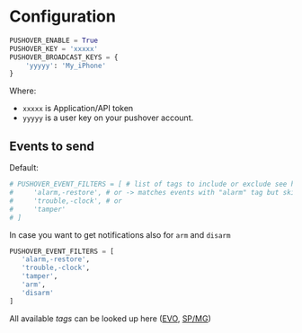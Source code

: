 # Configuration
```python
PUSHOVER_ENABLE = True
PUSHOVER_KEY = 'xxxxx'
PUSHOVER_BROADCAST_KEYS = {
    'yyyyy': 'My_iPhone'
}
```

Where:

- `xxxxx` is Application/API token
- `yyyyy` is a user key on your pushover account.

## Events to send
Default:
```python
# PUSHOVER_EVENT_FILTERS = [ # list of tags to include or exclude see hardware event.py for tag list
#     'alarm,-restore', # or -> matches events with "alarm" tag but skips that have "restore" tag
#     'trouble,-clock', # or
#     'tamper'
# ]
```

In case you want to get notifications also for `arm` and `disarm`
```python
PUSHOVER_EVENT_FILTERS = [
   'alarm,-restore',
   'trouble,-clock',
   'tamper',
   'arm',
   'disarm'
]
```

All available *tags* can be looked up here ([EVO](https://github.com/ParadoxAlarmInterface/pai/blob/master/paradox/hardware/evo/event.py), [SP/MG](https://github.com/ParadoxAlarmInterface/pai/blob/master/paradox/hardware/spectra_magellan/event.py))

